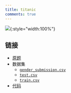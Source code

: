 ```yaml
---
title: titanic
comments: true
---
```


![](https://cdn.jsdelivr.net/gh/sigmax0124/img@master/e69c985e402a62f36c1529e820d00a08.jpg){:style="width:100%"}

## 链接

- [原题](https://www.kaggle.com/competitions/titanic/overview)
- 数据集
    - [`gender_submission.csv`](https://share.ricolxwz.io/machine-learning/dataset/kaggle/titanic/gender_submission.csv)
    - [`test.csv`](https://share.ricolxwz.io/machine-learning/dataset/kaggle/titanic/test.csv)
    - [`train.csv`](https://share.ricolxwz.io/machine-learning/dataset/kaggle/titanic/train.csv)
- [代码](https://colab.research.google.com/drive/1Ofh4d-ss4vgG1-_ZvTgx6Fm0JgqDNShk?usp=sharing)
